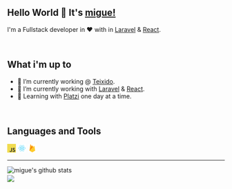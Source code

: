 ## Hello World 👋 It's [migue!](https://www.linkedin.com/in/miguelmchavez/)
I'm a Fullstack developer in ♥ with in [Laravel](https://laravel.com/) & [React](https://reactjs.org).

<br />

## What i'm up to

- 🔭 I’m currently working @ [Teixido](https://teixido.co/).
- 🌱 I’m currently working with [Laravel](https://laravel.com/) & [React](https://reactjs.org).
- 🧠 Learning with [Platzi](https://platzi.com/p/miguelmchavez/) one day at a time.

<br />

## Languages and Tools
<code><img height="20" src="https://raw.githubusercontent.com/github/explore/80688e429a7d4ef2fca1e82350fe8e3517d3494d/topics/javascript/javascript.png"></code>
<code><img height="20" src="https://raw.githubusercontent.com/github/explore/80688e429a7d4ef2fca1e82350fe8e3517d3494d/topics/react/react.png"></code>
<code><img height="20" src="https://raw.githubusercontent.com/github/explore/80688e429a7d4ef2fca1e82350fe8e3517d3494d/topics/firebase/firebase.png"></code>

---

![migue's github stats](https://github-readme-stats.vercel.app/api?username=miguelmchavez&show_icons=true&hide_border=true) 
<br />
<img align="center" src="https://github-readme-stats.vercel.app/api/top-langs/?username=miguelmchavez" />
